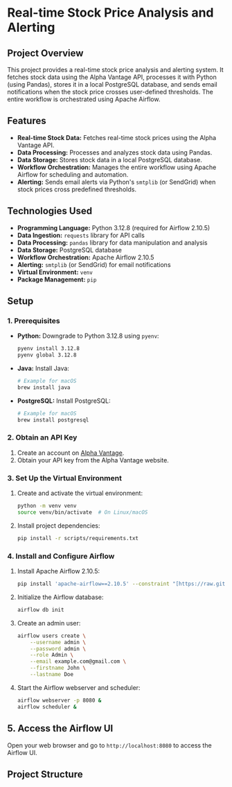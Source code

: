 # Real-time Stock Price Analysis and Alerting

## Project Overview

This project provides a real-time stock price analysis and alerting system. It fetches stock data using the Alpha Vantage API, processes it with Python (using Pandas), stores it in a local PostgreSQL database, and sends email notifications when the stock price crosses user-defined thresholds. The entire workflow is orchestrated using Apache Airflow.

## Features

* **Real-time Stock Data:** Fetches real-time stock prices using the Alpha Vantage API.
* **Data Processing:** Processes and analyzes stock data using Pandas.
* **Data Storage:** Stores stock data in a local PostgreSQL database.
* **Workflow Orchestration:**  Manages the entire workflow using Apache Airflow for scheduling and automation.
* **Alerting:** Sends email alerts via Python's `smtplib` (or SendGrid) when stock prices cross predefined thresholds.

## Technologies Used

* **Programming Language:** Python 3.12.8 (required for Airflow 2.10.5)
* **Data Ingestion:** `requests` library for API calls
* **Data Processing:** `pandas` library for data manipulation and analysis
* **Data Storage:** PostgreSQL database
* **Workflow Orchestration:** Apache Airflow 2.10.5
* **Alerting:** `smtplib` (or SendGrid) for email notifications
* **Virtual Environment:** `venv` 
* **Package Management:** `pip`

## Setup

### 1. Prerequisites

* **Python:** Downgrade to Python 3.12.8 using `pyenv`:
    ```bash
    pyenv install 3.12.8
    pyenv global 3.12.8
    ```

* **Java:** Install Java:
    ```bash
    # Example for macOS
    brew install java
    ```

* **PostgreSQL:** Install PostgreSQL:
    ```bash
    # Example for macOS
    brew install postgresql
    ```

### 2. Obtain an API Key

1. Create an account on [Alpha Vantage](https://www.alphavantage.co/).
2. Obtain your API key from the Alpha Vantage website.

### 3. Set Up the Virtual Environment

1. Create and activate the virtual environment:
    ```bash
    python -m venv venv
    source venv/bin/activate  # On Linux/macOS
    ```

2. Install project dependencies:
    ```bash
    pip install -r scripts/requirements.txt
    ```

### 4. Install and Configure Airflow

1. Install Apache Airflow 2.10.5:
    ```bash
    pip install 'apache-airflow==2.10.5' --constraint "[https://raw.githubusercontent.com/apache/airflow/constraints-2.10.5/constraints-3.12.txt](https://raw.githubusercontent.com/apache/airflow/constraints-2.10.5/constraints-3.12.txt)"
    ```

2. Initialize the Airflow database:
    ```bash
    airflow db init
    ```

3. Create an admin user:
    ```bash
    airflow users create \
        --username admin \
        --password admin \
        --role Admin \
        --email example.com@gmail.com \
        --firstname John \
        --lastname Doe
    ```

4. Start the Airflow webserver and scheduler:
    ```bash
    airflow webserver -p 8080 &
    airflow scheduler &
    ```

## 5. Access the Airflow UI

Open your web browser and go to `http://localhost:8080` to access the Airflow UI.

## Project Structure

